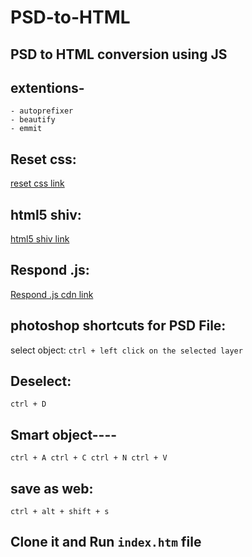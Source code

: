 # PSD-to-HTML
## PSD to HTML conversion using JS 

## extentions-
	- autoprefixer
	- beautify
	- emmit

## Reset css:
[reset css link](https://meyerweb.com/eric/tools/css/reset/)

## html5 shiv:
[html5 shiv link](https://cdnjs.com/libraries/html5shiv)

## Respond .js:
[Respond .js cdn link]("https://cdnjs.cloudflare.com/ajax/libs/respond.js/1.4.2/")

## photoshop shortcuts for PSD File:
select object:
` ctrl + left click on the selected layer `

## Deselect:
` ctrl + D `

## Smart object----
` ctrl + A
ctrl + C
ctrl + N
ctrl + V `

## save as web:
` ctrl + alt + shift + s `


## Clone it and Run `index.htm` file
